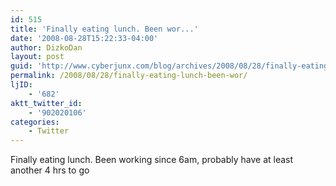 ```yaml
---
id: 515
title: 'Finally eating lunch. Been wor...'
date: '2008-08-28T15:22:33-04:00'
author: DizkoDan
layout: post
guid: 'http://www.cyberjunx.com/blog/archives/2008/08/28/finally-eating-lunch-been-wor/'
permalink: /2008/08/28/finally-eating-lunch-been-wor/
ljID:
    - '682'
aktt_twitter_id:
    - '902020106'
categories:
    - Twitter
---
```


Finally eating lunch. Been working since 6am, probably have at least another 4 hrs to go